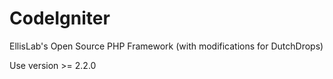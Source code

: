CodeIgniter
===========

EllisLab's Open Source PHP Framework (with modifications for DutchDrops)

Use version >= 2.2.0
